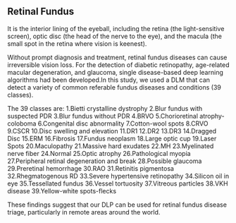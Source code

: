 
## Retinal Fundus

It is the interior lining of the eyeball, including the retina (the light-sensitive screen), optic disc (the head of the nerve to the eye), and the macula (the small spot in the retina where vision is keenest).

Without prompt diagnosis and treatment, retinal fundus diseases can cause irreversible vision loss. For the detection of diabetic retinopathy, age-related macular degeneration, and glaucoma, single disease-based deep learning algorithms had been developed.In this study, we used a DLM that can detect a variety of common referable fundus diseases and conditions (39 classes).


The 39 classes are:
                        1.Bietti crystalline dystrophy
                        2.Blur fundus with suspected PDR
                        3.Blur fundus without PDR
                        4.BRVO
                        5.Chorioretinal atrophy-coloboma
                        6.Congenital disc abnormality
                        7.Cotton-wool spots
                        8.CRVO
                        9.CSCR
                       10.Disc swelling and elevation
                       11.DR1
                       12.DR2
                       13.DR3
                       14.Dragged Disc
                       15.ERM
                       16.Fibrosis
                       17.Fundus neoplasm
                       18.Large optic cup
                       19.Laser Spots
                       20.Maculopathy
                       21.Massive hard exudates
                       22.MH
                       23.Myelinated nerve fiber
                       24.Normal
                       25.Optic atrophy
                       26.Pathological myopia
                       27.Peripheral retinal degeneration and break
                       28.Possible glaucoma
                       29.Preretinal hemorrhage
                       30.RAO
                       31.Retinitis pigmentosa
                       32.Rhegmatogenous RD
                       33.Severe hypertensive retinopathy
                       34.Silicon oil in eye
                       35.Tessellated fundus
                       36.Vessel tortuosity
                       37.Vitreous particles
                       38.VKH disease
                       39.Yellow-white spots-flecks
                       
                       
These findings suggest that our DLP can be used for retinal fundus disease triage, particularly in remote areas around the world.
